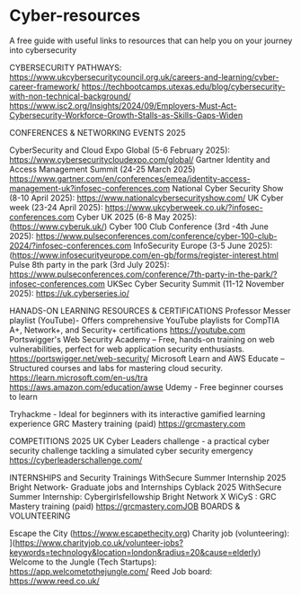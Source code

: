 # Cyber-resources
A free guide with useful links to resources that can help you on your journey into cybersecurity

CYBERSECURITY PATHWAYS: 
https://www.ukcybersecuritycouncil.org.uk/careers-and-learning/cyber-career-framework/
https://techbootcamps.utexas.edu/blog/cybersecurity-with-non-technical-background/
https://www.isc2.org/Insights/2024/09/Employers-Must-Act-Cybersecurity-Workforce-Growth-Stalls-as-Skills-Gaps-Widen

CONFERENCES & NETWORKING EVENTS 2025

CyberSecurity and Cloud Expo Global (5-6 February 2025): https://www.cybersecuritycloudexpo.com/global/
Gartner Identity and Access Management Summit (24-25 March 2025) https://www.gartner.com/en/conferences/emea/identity-access-management-uk?infosec-conferences.com
National Cyber Security Show (8-10 April 2025): https://www.nationalcybersecurityshow.com/
UK Cyber week (23-24 April 2025): https://www.ukcyberweek.co.uk/?infosec-conferences.com
Cyber UK 2025 (6-8 May 2025): (https://www.cyberuk.uk/)
Cyber 100 Club Conference (3rd -4th June 2025): https://www.pulseconferences.com/conference/cyber-100-club-2024/?infosec-conferences.com
InfoSecurity Europe (3-5 June 2025): (https://www.infosecurityeurope.com/en-gb/forms/register-interest.html
Pulse 8th party in the park (3rd July 2025): https://www.pulseconferences.com/conference/7th-party-in-the-park/?infosec-conferences.com
UKSec Cyber Security Summit (11-12 November 2025): https://uk.cyberseries.io/

HANADS-ON LEARNING RESOURCES & CERTIFICATIONS
Professor Messer playlist (YouTube)- Offers comprehensive YouTube playlists for CompTIA A+, Network+, and Security+ certifications
https://youtube.com
Portswigger's Web Security Academy – Free, hands-on training on web vulnerabilities, perfect for web application security enthusiasts.
https://portswigger.net/web-security/
Microsoft Learn and AWS Educate – Structured courses and labs for mastering cloud security.
https://learn.microsoft.com/en-us/tra
https://aws.amazon.com/education/awse
Udemy - Free beginner courses to learn

Tryhackme - Ideal for beginners with its interactive gamified learning experience 
[](https://tryhackme.com) 
GRC Mastery training (paid)
https://grcmastery.com

COMPETITIONS 2025
UK Cyber Leaders challenge - a practical cyber security challenge tackling a simulated cyber security emergency
https://cyberleaderschallenge.com/


INTERNSHIPS and Security Trainings
WithSecure Summer Internship 2025
[](https://www.withsecure.com/en/about-us/careers-at-withsecure/open-jobs)
Bright Network- Graduate jobs and Internships
[](https://www.brightnetwork.co.uk)
Cyblack 2025 
WithSecure Summer Internship: 
Cybergirlsfellowship
Bright Network X WiCyS : 
GRC Mastery training (paid)
https://grcmastery.comJOB BOARDS & VOLUNTEERING 

Escape the City
(https://www.escapethecity.org)
Charity job (volunteering): 
](https://www.charityjob.co.uk/volunteer-jobs?keywords=technology&location=london&radius=20&cause=elderly)
Welcome to the Jungle (Tech Startups): https://app.welcometothejungle.com/
Reed Job board: https://www.reed.co.uk/





